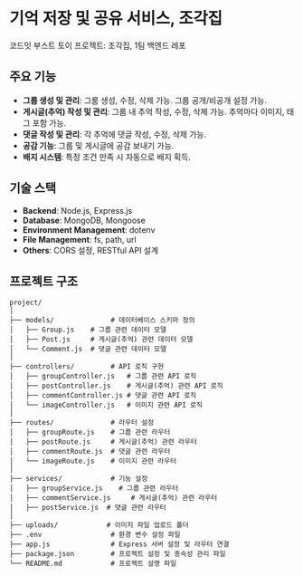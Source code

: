 # 기억 저장 및 공유 서비스, 조각집

코드잇 부스트 토이 프로젝트: 조각집, 1팀 백엔드 레포

## 주요 기능

- **그룹 생성 및 관리**: 그룸 생성, 수정, 삭제 가능. 그룹 공개/비공개 설정 가능.
- **게시글(추억) 작성 및 관리**: 그룹 내 추억 작성, 수정, 삭제 가능. 추억마다 이미지, 태그 포함 가능.
- **댓글 작성 및 관리**: 각 추억에 댓글 작성, 수정, 삭제 가능.
- **공감 기능**: 그룹 및 게시글에 공감 보내기 가능.
- **배지 시스템**: 특정 조건 만족 시 자동으로 배지 획득.

## 기술 스택

- **Backend**: Node.js, Express.js
- **Database**: MongoDB, Mongoose
- **Environment Management**: dotenv
- **File Management**: fs, path, url
- **Others**: CORS 설정, RESTful API 설계

## 프로젝트 구조

```plaintext
project/
│
├── models/              # 데이터베이스 스키마 정의
│   ├── Group.js    # 그룹 관련 데이터 모델
│   ├── Post.js     # 게시글(추억) 관련 데이터 모델
│   └── Comment.js  # 댓글 관련 데이터 모델
│
├── controllers/         # API 로직 구현
│   ├── groupController.js   # 그룹 관련 API 로직
│   ├── postController.js    # 게시글(추억) 관련 API 로직
│   ├── commentController.js # 댓글 관련 API 로직
│   └── imageController.js   # 이미지 관련 API 로직
│
├── routes/              # 라우터 설정
│   ├── groupRoute.js    # 그룹 관련 라우터
│   ├── postRoute.js     # 게시글(추억) 관련 라우터
│   ├── commentRoute.js  # 댓글 관련 라우터
│   └── imageRoute.js    # 이미지 관련 라우터
│
├── services/            # 기능 설정
│   ├── groupService.js    # 그룹 관련 라우터
│   ├── commentService.js     # 게시글(추억) 관련 라우터
│   ├── postService.js  # 댓글 관련 라우터
│
├── uploads/            # 이미지 파일 업로드 폴더
├── .env                 # 환경 변수 설정 파일
├── app.js               # Express 서버 설정 및 라우터 연결
├── package.json         # 프로젝트 설정 및 종속성 관리 파일
└── README.md            # 프로젝트 설명 파일

```
